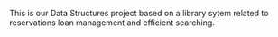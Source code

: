 This is our Data Structures project based on a library sytem related to reservations loan management and efficient searching.
